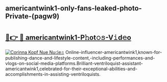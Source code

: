 ## americantwink1-only-fans​-leaked-photo​-Private-(pagw9)


# <h2><a href="https://mediaupload.pro?title=americantwink1&ref=git">🔗👉 🔴 americantwink1-P𝚑ot𝚘𝚜-V𝚒d𝚎o</a></h2>

[![Corinna Kopf Nue Nu𝚍e𝚜](https://i.imgur.com/0qMVB7G.gif)](https://mediaupload.pro?title=americantwink1&ref=git)
Online-influencer-americantwink1,known-for-publishing-dance-and-lifestyle-content,-including-performances-and-vlogs-on-social-media-platforms.Brilliant-ventriloquist-assistant-americantwink1,celebrated-for-their-exceptional-abilities-and-accomplishments-in-assisting-ventriloquists.  